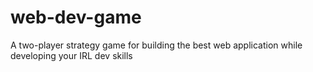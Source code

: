 # web-dev-game
A two-player strategy game for building the best web application while developing your IRL dev skills
